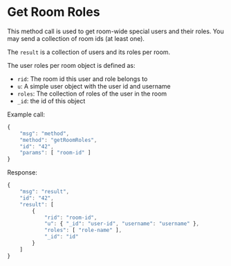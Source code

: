 # Get Room Roles

This method call is used to get room-wide special users and their roles. You may send a collection of room ids \(at least one\).

The `result` is a collection of users and its roles per room.

The user roles per room object is defined as:

* `rid`: The room id this user and role belongs to
* `u`: A simple user object with the user id and username
* `roles`: The collection of roles of the user in the room
* `_id`: the id of this object

Example call:

```javascript
{
    "msg": "method",
    "method": "getRoomRoles",
    "id": "42",
    "params": [ "room-id" ]
}
```

Response:

```javascript
{
    "msg": "result",
    "id": "42",
    "result": [
        {
            "rid": "room-id",
            "u": { "_id": "user-id", "username": "username" },
            "roles": [ "role-name" ],
            "_id": "id"
        }
    ]
}
```

